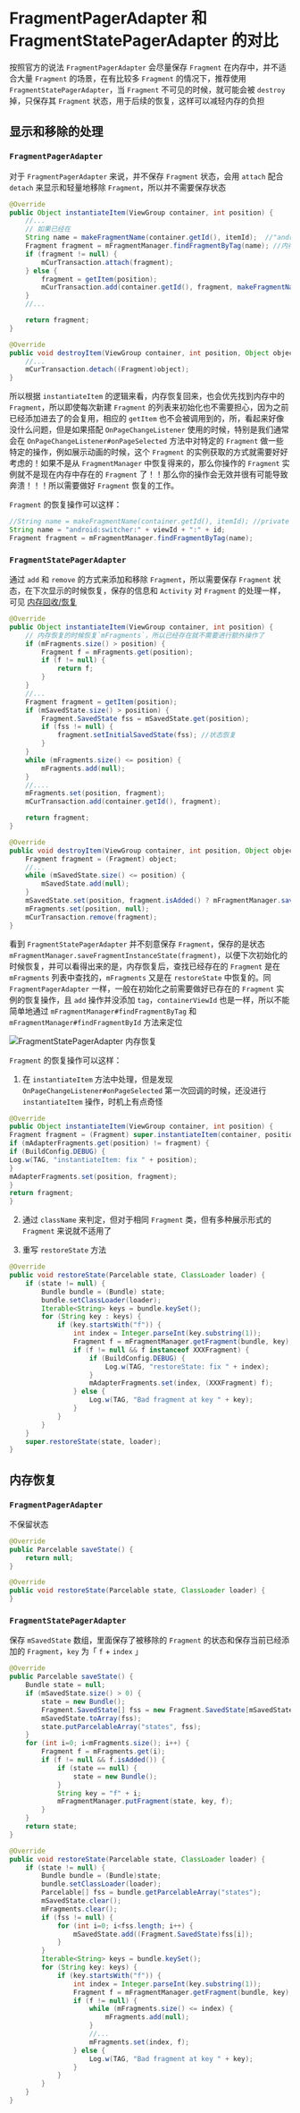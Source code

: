 # FragmentPagerAdapter 和 FragmentStatePagerAdapter 的对比

按照官方的说法 `FragmentPagerAdapter` 会尽量保存 `Fragment` 在内存中，并不适合大量 `Fragment` 的场景，在有比较多 `Fragment` 的情况下，推荐使用 `FragmentStatePagerAdapter`，当 `Fragment` 不可见的时候，就可能会被 `destroy` 掉，只保存其 `Fragment` 状态，用于后续的恢复，这样可以减轻内存的负担

## 显示和移除的处理

### `FragmentPagerAdapter`

对于 `FragmentPagerAdapter` 来说，并不保存 `Fragment` 状态，会用 `attach` 配合 `detach` 来显示和轻量地移除 `Fragment`，所以并不需要保存状态

```java
@Override
public Object instantiateItem(ViewGroup container, int position) {
    //...
    // 如果已经在
    String name = makeFragmentName(container.getId(), itemId);  //"android:switcher:" + viewId + ":" + id
    Fragment fragment = mFragmentManager.findFragmentByTag(name); //内存恢复回来，也会优先找到内存中的Fragment，所以每次新建Fragment 的ArrayList来初始化也不需要担心？
    if (fragment != null) {
        mCurTransaction.attach(fragment);
    } else {
        fragment = getItem(position);
        mCurTransaction.add(container.getId(), fragment, makeFragmentName(container.getId(), itemId));
    }
    //...

    return fragment;
}
```

```java
@Override
public void destroyItem(ViewGroup container, int position, Object object) {
    //...
    mCurTransaction.detach((Fragment)object);
}
```

所以根据 `instantiateItem` 的逻辑来看，内存恢复回来，也会优先找到内存中的 `Fragment`，所以即使每次新建 `Fragment` 的列表来初始化也不需要担心，因为之前已经添加进去了的会复用，相应的 `getItem` 也不会被调用到的，所，看起来好像没什么问题，但是如果搭配 `OnPageChangeListener` 使用的时候，特别是我们通常会在 `OnPageChangeListener#onPageSelected` 方法中对特定的 `Fragment` 做一些特定的操作，例如展示动画的时候，这个 `Fragment` 的实例获取的方式就需要好好考虑的！如果不是从 `FragmentManager` 中恢复得来的，那么你操作的 `Fragment` 实例就不是现在内存中存在的 `Fragment` 了！！那么你的操作会无效并很有可能导致奔溃！！！所以需要做好 `Fragment` 恢复的工作。

`Fragment` 的恢复操作可以这样：

```java
//String name = makeFragmentName(container.getId(), itemId); //private 方法
String name = "android:switcher:" + viewId + ":" + id;
Fragment fragment = mFragmentManager.findFragmentByTag(name);
```

### `FragmentStatePagerAdapter`

通过 `add` 和 `remove` 的方式来添加和移除 `Fragment`，所以需要保存 `Fragment` 状态，在下次显示的时候恢复，保存的信息和 `Activity` 对 `Fragment` 的处理一样，可见 [内存回收/恢复](./内存回收.png)

```java
@Override
public Object instantiateItem(ViewGroup container, int position) {
    // 内存恢复的时候恢复`mFragments`，所以已经存在就不需要进行额外操作了
    if (mFragments.size() > position) {
        Fragment f = mFragments.get(position);
        if (f != null) {
            return f;
        }
    }
    //...
    Fragment fragment = getItem(position);
    if (mSavedState.size() > position) {
        Fragment.SavedState fss = mSavedState.get(position);
        if (fss != null) {
            fragment.setInitialSavedState(fss); //状态恢复
        }
    }
    while (mFragments.size() <= position) {
        mFragments.add(null);
    }
    //....
    mFragments.set(position, fragment);
    mCurTransaction.add(container.getId(), fragment);

    return fragment;
}
```

```java
@Override
public void destroyItem(ViewGroup container, int position, Object object) {
    Fragment fragment = (Fragment) object;
    //...
    while (mSavedState.size() <= position) {
        mSavedState.add(null);
    }
    mSavedState.set(position, fragment.isAdded() ? mFragmentManager.saveFragmentInstanceState(fragment) : null);  //状态保存见 ./内存回收.png
    mFragments.set(position, null);
    mCurTransaction.remove(fragment);
}
```

看到 `FragmentStatePagerAdapter` 并不刻意保存 `Fragment`，保存的是状态 `mFragmentManager.saveFragmentInstanceState(fragment)`，以便下次初始化的时候恢复，并可以看得出来的是，内存恢复后，查找已经存在的 `Fragment` 是在 `mFragments` 列表中查找的，`mFragments` 又是在 `restoreState` 中恢复的。同 `FragmentPagerAdapter` 一样，一般在初始化之前需要做好已存在的 `Fragment` 实例的恢复操作，且 `add` 操作并没添加 `tag`，`containerViewId` 也是一样，所以不能简单地通过 `mFragmentManager#findFragmentByTag` 和 `mFragmentManager#findFragmentById` 方法来定位

![ FragmentStatePagerAdapter 内存恢复 ](./fragment_adapter_restore.png)

`Fragment` 的恢复操作可以这样：

1. 在 `instantiateItem` 方法中处理，但是发现 `OnPageChangeListener#onPageSelected` 第一次回调的时候，还没进行 `instantiateItem` 操作，时机上有点奇怪

  ```java
  @Override
  public Object instantiateItem(ViewGroup container, int position) {
  Fragment fragment = (Fragment) super.instantiateItem(container, position);
  if (mAdapterFragments.get(position) != fragment) {
  if (BuildConfig.DEBUG) {
  Log.w(TAG, "instantiateItem: fix " + position);
  }
  mAdapterFragments.set(position, fragment);
  }
  return fragment;
  }
  ```

2. 通过 `className` 来判定，但对于相同 `Fragment` 类，但有多种展示形式的 `Fragment` 来说就不适用了

3. 重写 `restoreState` 方法

```java
@Override
public void restoreState(Parcelable state, ClassLoader loader) {
    if (state != null) {
        Bundle bundle = (Bundle) state;
        bundle.setClassLoader(loader);
        Iterable<String> keys = bundle.keySet();
        for (String key : keys) {
            if (key.startsWith("f")) {
                int index = Integer.parseInt(key.substring(1));
                Fragment f = mFragmentManager.getFragment(bundle, key);
                if (f != null && f instanceof XXXFragment) {
                    if (BuildConfig.DEBUG) {
                        Log.w(TAG, "restoreState: fix " + index);
                    }
                    mAdapterFragments.set(index, (XXXFragment) f);
                } else {
                    Log.w(TAG, "Bad fragment at key " + key);
                }
            }
        }
    }
    super.restoreState(state, loader);
}
```

## 内存恢复

### `FragmentPagerAdapter`

不保留状态

```java
@Override
public Parcelable saveState() {
    return null;
}

@Override
public void restoreState(Parcelable state, ClassLoader loader) {
}
```

### `FragmentStatePagerAdapter`

保存 `mSavedState` 数组，里面保存了被移除的 `Fragment` 的状态和保存当前已经添加的 `Fragment`，`key` 为「 `f` + `index` 」

```java
@Override
public Parcelable saveState() {
    Bundle state = null;
    if (mSavedState.size() > 0) {
        state = new Bundle();
        Fragment.SavedState[] fss = new Fragment.SavedState[mSavedState.size()];
        mSavedState.toArray(fss);
        state.putParcelableArray("states", fss);
    }
    for (int i=0; i<mFragments.size(); i++) {
        Fragment f = mFragments.get(i);
        if (f != null && f.isAdded()) {
            if (state == null) {
                state = new Bundle();
            }
            String key = "f" + i;
            mFragmentManager.putFragment(state, key, f);
        }
    }
    return state;
}
```

```java
@Override
public void restoreState(Parcelable state, ClassLoader loader) {
    if (state != null) {
        Bundle bundle = (Bundle)state;
        bundle.setClassLoader(loader);
        Parcelable[] fss = bundle.getParcelableArray("states");
        mSavedState.clear();
        mFragments.clear();
        if (fss != null) {
            for (int i=0; i<fss.length; i++) {
                mSavedState.add((Fragment.SavedState)fss[i]);
            }
        }
        Iterable<String> keys = bundle.keySet();
        for (String key: keys) {
            if (key.startsWith("f")) {
                int index = Integer.parseInt(key.substring(1));
                Fragment f = mFragmentManager.getFragment(bundle, key);
                if (f != null) {
                    while (mFragments.size() <= index) {
                        mFragments.add(null);
                    }
                    //...
                    mFragments.set(index, f);
                } else {
                    Log.w(TAG, "Bad fragment at key " + key);
                }
            }
        }
    }
}
```
